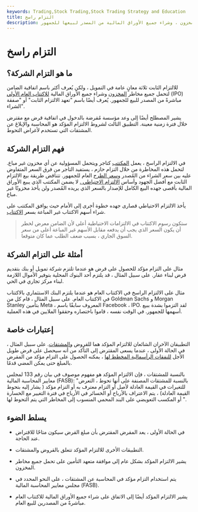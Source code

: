```yaml
---
keywords: Trading,Stock Trading,Stock Trading Strategy and Education
title: التزام راسخ
description: يشير الالتزام المؤكد إلى اتفاق متعهد التأمين لتحمل مخاطر المخزون ، وشراء جميع الأوراق المالية من المصدر لبيعها للجمهور.
---
```


# التزام راسخ
## ما هو التزام الشركة؟

للالتزام الثابت ثلاثة معانٍ عامة في التمويل ، ولكن يُعرف أكثر باسم اتفاقية الضامن لتحمل جميع مخاطر [المخزون](/inventory) وشراء جميع الأوراق المالية [للاكتتاب العام الأولي](/ipo) (IPO) مباشرةً من المصدر للبيع للجمهور. يُعرف أيضًا باسم "تعهد الالتزام الثابت" أو "صفقة الشراء".

يشير المصطلح أيضًا إلى وعد مؤسسة مُقرضة بالدخول في اتفاقية قرض مع مقترض خلال فترة زمنية معينة. التطبيق الثالث لشروط الالتزام المؤكد هو المحاسبة والإبلاغ عن المشتقات التي تستخدم لأغراض التحوط.

## فهم التزام الشركة

في الالتزام الراسخ ، يعمل [المكتتب](/underwriter) كتاجر ويتحمل المسؤولية عن أي مخزون غير مباع. لتحمل هذه المخاطرة من خلال التزام حازم ، يستفيد التاجر من فرق السعر المتفاوض عليه بين سعر الشراء من المُصدر [وسعر الطرح](/publicofferingprice) العام للجمهور. تتناقض طريقة بيع الالتزام الثابت مع أفضل الجهود وأساس [الالتزام الاحتياطي .](/standbyunderwriting) لا يضمن المكتتب الذي يبيع الأوراق المالية بأقصى جهده البيع الكامل للإصدار بالسعر الذي يريده المُصدر ولن يأخذ مخزونًا غير مباع.

يأخذ الالتزام الاحتياطي قصارى جهده خطوة أخرى إلى الأمام حيث يوافق المكتتب على شراء أسهم الاكتتاب غير المباعة بسعر [الاكتتاب](/subscription-price).

>

>

> ستكون رسوم الاكتتاب في الالتزامات الاحتياطية أعلى لأن الضامن معرض لخطر أن يكون السعر الذي يجب أن يدفعه مقابل الأسهم غير المباعة أعلى من سعر السوق الجاري ، بسبب ضعف الطلب عما كان متوقعا.

>

## أمثلة على التزام الشركة

مثال على التزام مؤكد للحصول على قرض هو عندما تلتزم شركة تمويل أو بنك بتقديم قرض لبناء عقار. على سبيل المثال ، قد يلتزم أحد البنوك المحلية بتوفير الأموال اللازمة لبناء مركز تجاري في الحي.

مثال على الالتزام الراسخ في الاكتتاب العام هو عندما يلتزم البنك الاستثماري بالاكتتاب في الاكتتاب العام. على سبيل المثال ، قام كل من Goldman Sachs و Morgan Stanley بتأمين Meta ، المعروف سابقًا باسم Facebook ، IPO. لقد التزموا بشدة ببيع أسهمها للجمهور. في الوقت نفسه ، قاموا باختصاره وحققوا الملايين في هذه العملية.

## إعتبارات خاصة

التطبيقان الآخران الشائعان للالتزام المؤكد هما للقروض [والمشتقات](/derivative). على سبيل المثال ، في الحالة الأولى ، عندما يسعى المقترض إلى التأكد من أنه سيحصل على قرض طويل الأجل [للنفقات الرأسمالية المخطط لها](/capitalexpenditure) ، يمكنه الحصول على التزام مؤكد من المقرض بالمبلغ حتى يمكن المضي قدمًا.

بالنسبة للمشتقات ، فإن الالتزام المؤكد هو مفهوم موصوف في بيان رقم 133 لمجلس معايير المحاسبة المالية (FASB): "بالنسبة للمشتقات المصنفة على أنها تحوط ، التعرض للتغيرات في القيمة العادلة لأصل أو التزام معترف به أو التزام مؤكد ( يشار إليه بتحوط القيمة العادلة) ، يتم الاعتراف بالأرباح أو الخسائر في الأرباح في فترة التغيير مع الخسارة أو المكسب التعويضي على البند المحمي المنسوب إلى المخاطر التي يتم التحوط لها ".

## يسلط الضوء

- في الحالة الأولى ، يعد المقرض المقترض بأن مبلغ القرض سيكون متاحًا للاقتراض عند الحاجة.

- التطبيقات الأخرى للالتزام المؤكد تتعلق بالقروض والمشتقات.

- يشير الالتزام المؤكد بشكل عام إلى موافقة متعهد التأمين على تحمل جميع مخاطر المخزون.

- يتم استخدام التزام مؤكد في المحاسبة عن المشتقات ، على النحو المحدد في مجلس معايير المحاسبة المالية (FASB).

- يشير الالتزام المؤكد أيضًا إلى الاتفاق على شراء جميع الأوراق المالية للاكتتاب العام مباشرةً من المصدرين للبيع العام.


